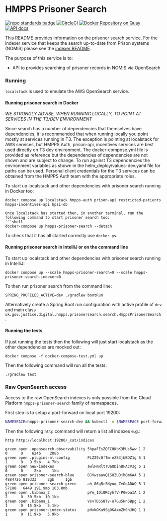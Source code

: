 # HMPPS Prisoner Search
[![repo standards badge](https://img.shields.io/badge/endpoint.svg?&style=flat&logo=github&url=https%3A%2F%2Foperations-engineering-reports.cloud-platform.service.justice.gov.uk%2Fapi%2Fv1%2Fcompliant_public_repositories%2Fhmpps-prisoner-search)](https://operations-engineering-reports.cloud-platform.service.justice.gov.uk/public-report/hmpps-prisoner-search "Link to report")
[![CircleCI](https://circleci.com/gh/ministryofjustice/hmpps-prisoner-search/tree/main.svg?style=svg)](https://circleci.com/gh/ministryofjustice/hmpps-prisoner-search)
[![Docker Repository on Quay](https://img.shields.io/badge/quay.io-repository-2496ED.svg?logo=docker)](https://quay.io/repository/hmpps/hmpps-prisoner-search)
[![API docs](https://img.shields.io/badge/API_docs_-view-85EA2D.svg?logo=swagger)](https://prisoner-search-dev.prison.service.justice.gov.uk/swagger-ui/index.html)

This README provides information on the prisoner search service.  For the indexer service that keeps the search
up-to-date from Prison systems (NOMIS) please see the [indexer README](hmpps-prisoner-search-indexer/README.md).

The purpose of this service is to:
* API to provides searching of prisoner records in NOMIS via OpenSearch

### Running

`localstack` is used to emulate the AWS OpenSearch service.

#### Running prisoner search in Docker

*WE STRONGLY ADVISE, WHEN RUNNING LOCALLY, TO POINT AT SERVICES IN THE T3/DEV ENVIRONMENT*

Since search has a number of dependencies that themselves have dependencies, it is recommended that when running locally you point mostly at services
running in T3. The exception is pointing at localstack for AWS services, but HMPPS Auth, prison-api, incentives services are best used directly on T3 dev environment.
The docker-compose.yml file is provided as reference but the dependencies of dependencies are not shown and are subject to change.
To run against T3 dependencies the environment variables as shown in the helm_deploy/values-dev.yaml file for paths can be used.
Personal client credentials for the T3 services can be obtained from the HMPPS Auth team with the appropriate roles.

To start up localstack and other dependencies with prisoner search running in Docker too:
```shell
docker compose up localstack hmpps-auth prison-api restricted-patients hmpps-incentives-api hpsi-db

Once localstack has started then, in another terminal, run the following command to start prisoner search too:
```shell
docker-compose up hmpps-prisoner-search --detach
```
  To check that it has all started correctly use `docker ps`.

#### Running prisoner search in IntelliJ or on the command line
To start up localstack and other dependencies with prisoner search running in IntelliJ:
```shell
docker compose up --scale hmpps-prisoner-search=0 --scale hmpps-prisoner-search-indexer=0
```
To then run prisoner search from the command line:
```
SPRING_PROFILES_ACTIVE=dev ./gradlew bootRun
```
Alternatively create a Spring Boot run configuration with active profile of `dev` and main class `uk.gov.justice.digital.hmpps.prisonersearch.search.HmppsPrisonerSearch`.

#### Running the tests
If just running the tests then the following will just start localstack as the other dependencies are mocked out:

```shell
docker compose -f docker-compose-test.yml up
```
Then the following command will run all the tests:
```shell
./gradlew test
```

### Raw OpenSearch access

Access to the raw OpenSearch indexes is only possible from the Cloud Platform `hmpps-prisoner-search` family of namespaces.

First step is to setup a port-forward on local port 19200:
```bash
NAMESPACE=hmpps-prisoner-search-dev && kubectl -n $NAMESPACE port-forward $(kubectl -n $NAMESPACE get pods | grep opensearch-proxy-cloud-platform | grep Running | head -1 | awk '{print $1}') 19200:8080
```

Then the following `http` command will return a list all indexes e.g.:

```
http http://localhost:19200/_cat/indices

green open .opensearch-observability 5hpaFEsZQFCHKbK3MUs5ww 1 2       0      0    624b    208b
green open .plugins-ml-config        PLZ29c0fTm-eZE3jbBDZ1g 5 1       1      0   9.5kb   4.7kb
green open new-indexes               awlFmRltTUaODin8FAcV3g 5 1       0      0     2kb     1kb
green open prisoner-search-blue      BJVwzaavQ1S8ZUBjh8m6AA 5 1 4884726 819333     2gb     1gb
green open prisoner-search-green     ah_86gBrSNyuq_ZeOqADWQ 5 1   57188   6449 191.9mb 103.8mb
green open .kibana_2                 pYe_1Di0RCyhfV-P0wbaIA 1 2       2      0  30.5kb  10.1kb
green open .kibana_1                 VsvTD5S8Tv-u7Gu5Hn6Bpg 1 2       1      0  15.5kb   5.1kb
green open prisoner-index-status     pHxkOKu9SgOKAxmZh0hJHQ 1 1       1      0  11.9kb   5.9kb
```
